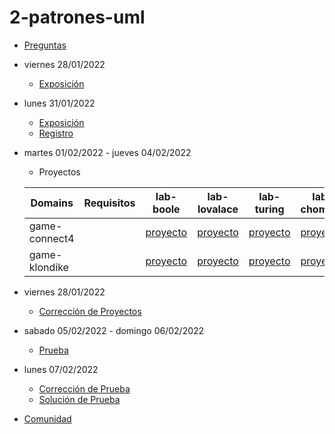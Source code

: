 # 2-patrones-uml

- [Preguntas](https://escuela.it/master-programacion-diseno-software)
- viernes 28/01/2022
  - [Exposición](https://escuela.it/master-programacion-diseno-software)
- lunes 31/01/2022
  - [Exposición](https://escuela.it/master-programacion-diseno-software)
  - [Registro](https://forms.gle/rrRBFSeVHrdmLz8Y7)
- martes 01/02/2022 - jueves 04/02/2022
   - Proyectos
  
  |Domains|Requisitos|lab-boole|lab-lovalace|lab-turing|lab-chomsky|lab-dijkstra|
  |-------|----------|---------|------------|----------|-----------|--------------|
  | game-connect4 |          |[proyecto](https://github.com/USantaTecla-ed-mpds/lab-boole/tree/master/tech-uml/game-connect4)          |[proyecto](https://github.com/USantaTecla-ed-mpds/lab-lovalace/tree/master/tech-uml/game-connect4)       | [proyecto](https://github.com/USantaTecla-ed-mpds/lab-turing/tree/master/tech-uml/game-connect4)  |[proyecto](https://github.com/USantaTecla-ed-mpds/lab-chomsky/tree/master/tech-uml/game-connect4)         |[proyecto](https://github.com/USantaTecla-ed-mpds/lab-dijkstra/tree/master/tech-uml/game-connect4)              |
  | game-klondike |          |[proyecto](https://github.com/USantaTecla-ed-mpds/lab-boole/tree/master/tech-uml/game-klondike)    |[proyecto](https://github.com/USantaTecla-ed-mpds/lab-lovalace/tree/master/tech-uml/game-klondike)         |[proyecto](https://github.com/USantaTecla-ed-mpds/lab-turing/tree/master/tech-uml/game-klondike)           |[proyecto](https://github.com/USantaTecla-ed-mpds/lab-chomsky/tree/master/tech-uml/game-klondike)    |[proyecto](https://github.com/USantaTecla-ed-mpds/lab-dijkstra/tree/master/tech-uml/game-klondike)       |
- viernes 28/01/2022
  - [Corrección de Proyectos](https://escuela.it/master-programacion-diseno-software)
- sabado 05/02/2022 - domingo 06/02/2022
  - [Prueba](https://forms.gle/o1hMhABLAGqbgRjXA)
- lunes 07/02/2022
  - [Corrección de Prueba](https://escuela.it/master-programacion-diseno-software)
  - [Solución de Prueba](https://docs.google.com/spreadsheets/d/15NZVr2qJ99UxqphfdCmME0Ff7HjUM-6n80MaZXpcoQg/edit?usp=sharing)
- [Comunidad](https://app.slack.com/client/T02S3KYD464/C02T626NV5L)

